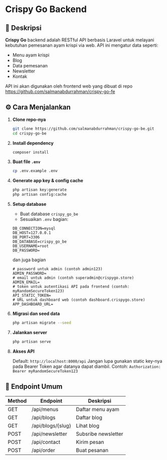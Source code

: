 # Crispy Go Backend

<!-- <div align="center">
  <img src="https://media.tenor.com/hvtdgApch4AAAAAi/chicken.gif" alt="Backend Chicken" width="200"/>
</div> -->

## 📝 Deskripsi

**Crispy Go** backend adalah RESTful API berbasis Laravel untuk melayani kebutuhan pemesanan ayam krispi via web. API ini mengatur data seperti:

- Menu ayam krispi
- Blog
- Data pemesanan
- Newsletter
- Kontak

API ini akan digunakan oleh frontend web yang dibuat di repo https://github.com/salmanabdurrahman/crispy-go-fe

## ⚙️ Cara Menjalankan

1.  **Clone repo-nya**

    ```bash
    git clone https://github.com/salmanabdurrahman/crispy-go-be.git
    cd crispy-go-be
    ```

2.  **Install dependency**

    ```bash
    composer install
    ```

3.  **Buat file `.env`**

    ```bash
    cp .env.example .env
    ```

4.  **Generate app key & config cache**

    ```bash
    php artisan key:generate
    php artisan config:cache
    ```

5.  **Setup database**

    - Buat database `crispy_go_be`
    - Sesuaikan `.env` bagian:

    ```env
    DB_CONNECTION=mysql
    DB_HOST=127.0.0.1
    DB_PORT=3306
    DB_DATABASE=crispy_go_be
    DB_USERNAME=root
    DB_PASSWORD=
    ```

    dan juga bagian

    ```env
    # password untuk admin (contoh admin123)
    ADMIN_PASSWORD=
    # email untuk admin (contoh superadmin@crispygo.store)
    ADMIN_EMAIL=
    # token untuk autentikasi API pada frontend (contoh: myRandomSecureToken123)
    API_STATIC_TOKEN=
    # URL untuk dashboard web (contoh dashboard.crispygo.store)
    APP_DASHBOARD_URL=
    ```

6.  **Migrasi dan seed data**

    ```bash
    php artisan migrate --seed
    ```

7.  **Jalankan server**

    ```bash
    php artisan serve
    ```

8.  **Akses API**

    Default: `http://localhost:8000/api`
    Jangan lupa gunakan static key-nya pada Bearer Token agar datanya dapat diambil. Contoh:
    `Authorization: Bearer myRandomSecureToken123`

## 📌 Endpoint Umum

| Method | Endpoint          | Deskripsi           |
| ------ | ----------------- | ------------------- |
| GET    | /api/menus        | Daftar menu ayam    |
| GET    | /api/blogs        | Daftar blog         |
| GET    | /api/blogs/{slug} | Lihat blog          |
| POST   | /api/newsletter   | Subsribe newsletter |
| POST   | /api/contact      | Kirim pesan         |
| POST   | /api/order        | Buat pesanan        |
